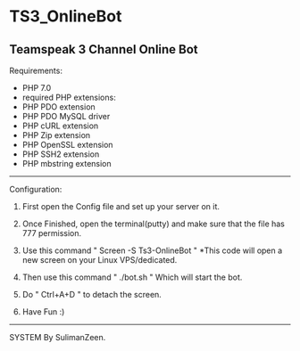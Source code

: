 # TS3_OnlineBot
Teamspeak 3 Channel Online Bot
--------------------------------------------------------------------------------------------------------------------------------------------------------------------------------------

Requirements: 

- PHP 7.0 
- required PHP extensions:
- PHP PDO extension
- PHP PDO MySQL driver
- PHP cURL extension
- PHP Zip extension
- PHP OpenSSL extension
- PHP SSH2 extension
- PHP mbstring extension



--------------------------------------------------------------------------------------------------------------------------------------------------------------------------------------




Configuration:

1. First open the Config file and set up your server on it.

2. Once Finished, open the terminal(putty) and make sure that the file has 777 permission.

3. Use this command " Screen -S Ts3-OnlineBot " *This code will open a new screen on your Linux VPS/dedicated. 

4. Then use this command " ./bot.sh " Which will start the bot. 

5. Do " Ctrl+A+D " to detach the screen.

6. Have Fun :)

----------------------------------------------------------------------------------------------------------------------------------------------------------------------------------------


SYSTEM By SulimanZeen.


